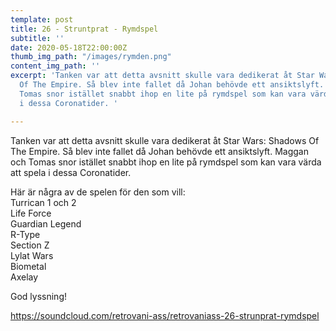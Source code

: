 ```yaml
---
template: post
title: 26 - Struntprat - Rymdspel
subtitle: ''
date: 2020-05-18T22:00:00Z
thumb_img_path: "/images/rymden.png"
content_img_path: ''
excerpt: 'Tanken var att detta avsnitt skulle vara dedikerat åt Star Wars: Shadows
  Of The Empire. Så blev inte fallet då Johan behövde ett ansiktslyft. Maggan och
  Tomas snor istället snabbt ihop en lite på rymdspel som kan vara värda att spela
  i dessa Coronatider. '

---
```

Tanken var att detta avsnitt skulle vara dedikerat åt Star Wars: Shadows Of The Empire. Så blev inte fallet då Johan behövde ett ansiktslyft. Maggan och Tomas snor istället snabbt ihop en lite på rymdspel som kan vara värda att spela i dessa Coronatider.   
  
Här är några av de spelen för den som vill:  
Turrican 1 och 2  
Life Force  
Guardian Legend  
R-Type  
Section Z  
Lylat Wars  
Biometal  
Axelay  
  
God lyssning!  
  
https://soundcloud.com/retrovani-ass/retrovaniass-26-strunprat-rymdspel